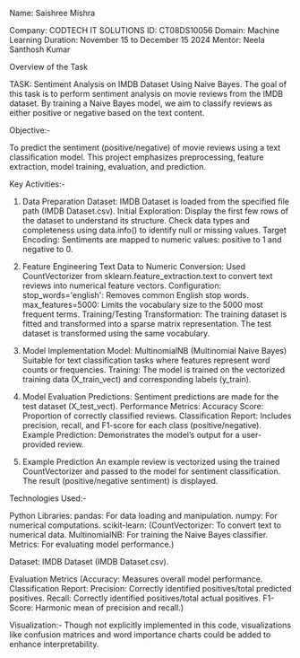 Name: Saishree Mishra 

Company: CODTECH IT SOLUTIONS 
ID: CT08DS10056 
Domain: Machine Learning 
Duration: November 15 to December 15 2024
Mentor: Neela Santhosh Kumar



Overview of the Task

TASK: Sentiment Analysis on IMDB Dataset Using Naive Bayes.
The goal of this task is to perform sentiment analysis on movie reviews from the IMDB dataset. By training a Naive Bayes model, we aim to classify reviews as either positive or negative based on the text content.

Objective:-

To predict the sentiment (positive/negative) of movie reviews using a text classification model. This project emphasizes preprocessing, feature extraction, model training, evaluation, and prediction.


Key Activities:-

1. Data Preparation
Dataset: IMDB Dataset is loaded from the specified file path (IMDB Dataset.csv).
Initial Exploration:
Display the first few rows of the dataset to understand its structure.
Check data types and completeness using data.info() to identify null or missing values.
Target Encoding: Sentiments are mapped to numeric values: positive to 1 and negative to 0.

2. Feature Engineering
Text Data to Numeric Conversion:
Used CountVectorizer from sklearn.feature_extraction.text to convert text reviews into numerical feature vectors.
Configuration:
stop_words='english': Removes common English stop words.
max_features=5000: Limits the vocabulary size to the 5000 most frequent terms.
Training/Testing Transformation:
The training dataset is fitted and transformed into a sparse matrix representation.
The test dataset is transformed using the same vocabulary.

3. Model Implementation
Model: MultinomialNB (Multinomial Naive Bayes)
Suitable for text classification tasks where features represent word counts or frequencies.
Training: The model is trained on the vectorized training data (X_train_vect) and corresponding labels (y_train).

4. Model Evaluation
Predictions:
Sentiment predictions are made for the test dataset (X_test_vect).
Performance Metrics:
Accuracy Score: Proportion of correctly classified reviews.
Classification Report: Includes precision, recall, and F1-score for each class (positive/negative).
Example Prediction: Demonstrates the model’s output for a user-provided review.

5. Example Prediction
An example review is vectorized using the trained CountVectorizer and passed to the model for sentiment classification. The result (positive/negative sentiment) is displayed.


Technologies Used:-

Python Libraries:
pandas: For data loading and manipulation.
numpy: For numerical computations.
scikit-learn:
(CountVectorizer: To convert text to numerical data.
MultinomialNB: For training the Naive Bayes classifier.
Metrics: For evaluating model performance.)

Dataset: IMDB Dataset (IMDB Dataset.csv).

Evaluation Metrics
(Accuracy: Measures overall model performance.
Classification Report:
Precision: Correctly identified positives/total predicted positives.
Recall: Correctly identified positives/total actual positives.
F1-Score: Harmonic mean of precision and recall.)


Visualization:-
Though not explicitly implemented in this code, visualizations like confusion matrices and word importance charts could be added to enhance interpretability.

